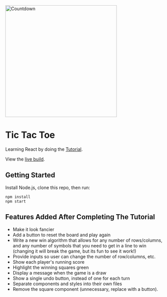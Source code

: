 <div>
  <img alt="Countdown" src="https://crazytim.github.io/react-tutorial/img/repo-thumbnail.jpg" width=350px />
  <br>
</div>

# Tic Tac Toe

Learning React by doing the [Tutorial](https://reactjs.org/tutorial/tutorial.html).

View the [live build](https://crazytim.github.io/react-tutorial).

## Getting Started

Install Node.js, clone this repo, then run:

```
npm install
npm start
```

## Features Added After Completing The Tutorial

- Make it look fancier
- Add a button to reset the board and play again
- Write a new win algorithm that allows for any number of rows/columns, and any number of symbols that you need to get in a line to win (changing it will break the game, but its fun to see it work!)
- Provide inputs so user can change the number of row/columns, etc.
- Show each player's running score
- Highlight the winning squares green
- Display a message when the game is a draw
- Show a single undo button, instead of one for each turn
- Separate components and styles into their own files
- Remove the square component (unnecessary, replace with a button).
